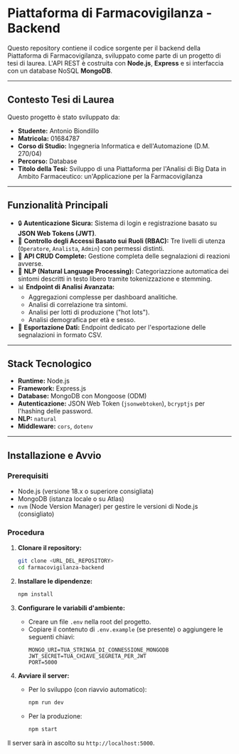 # Piattaforma di Farmacovigilanza - Backend

Questo repository contiene il codice sorgente per il backend della Piattaforma di Farmacovigilanza, sviluppato come parte di un progetto di tesi di laurea. L'API REST è costruita con **Node.js**, **Express** e si interfaccia con un database NoSQL **MongoDB**.

---

## Contesto Tesi di Laurea

Questo progetto è stato sviluppato da:

* **Studente:** Antonio Biondillo
* **Matricola:** 01684787
* **Corso di Studio:** Ingegneria Informatica e dell'Automazione (D.M. 270/04)
* **Percorso:** Database
* **Titolo della Tesi:** Sviluppo di una Piattaforma per l'Analisi di Big Data in Ambito Farmaceutico: un'Applicazione per la Farmacovigilanza

---

## Funzionalità Principali

* 🔒 **Autenticazione Sicura:** Sistema di login e registrazione basato su **JSON Web Tokens (JWT)**.
* 👤 **Controllo degli Accessi Basato sui Ruoli (RBAC):** Tre livelli di utenza (`Operatore`, `Analista`, `Admin`) con permessi distinti.
* 📝 **API CRUD Complete:** Gestione completa delle segnalazioni di reazioni avverse.
* 🧠 **NLP (Natural Language Processing):** Categoriazzione automatica dei sintomi descritti in testo libero tramite tokenizzazione e stemming.
* 📊 **Endpoint di Analisi Avanzata:**
    * Aggregazioni complesse per dashboard analitiche.
    * Analisi di correlazione tra sintomi.
    * Analisi per lotti di produzione ("hot lots").
    * Analisi demografica per età e sesso.
* 📄 **Esportazione Dati:** Endpoint dedicato per l'esportazione delle segnalazioni in formato CSV.

---

## Stack Tecnologico

* **Runtime:** Node.js
* **Framework:** Express.js
* **Database:** MongoDB con Mongoose (ODM)
* **Autenticazione:** JSON Web Token (`jsonwebtoken`), `bcryptjs` per l'hashing delle password.
* **NLP:** `natural`
* **Middleware:** `cors`, `dotenv`

---

## Installazione e Avvio

### Prerequisiti

* Node.js (versione 18.x o superiore consigliata)
* MongoDB (istanza locale o su Atlas)
* `nvm` (Node Version Manager) per gestire le versioni di Node.js (consigliato)

### Procedura

1.  **Clonare il repository:**
    ```bash
    git clone <URL_DEL_REPOSITORY>
    cd farmacovigilanza-backend
    ```

2.  **Installare le dipendenze:**
    ```bash
    npm install
    ```

3.  **Configurare le variabili d'ambiente:**
    * Creare un file `.env` nella root del progetto.
    * Copiare il contenuto di `.env.example` (se presente) o aggiungere le seguenti chiavi:
        ```env
        MONGO_URI=TUA_STRINGA_DI_CONNESSIONE_MONGODB
        JWT_SECRET=TUA_CHIAVE_SEGRETA_PER_JWT
        PORT=5000
        ```

4.  **Avviare il server:**
    * Per lo sviluppo (con riavvio automatico):
        ```bash
        npm run dev
        ```
    * Per la produzione:
        ```bash
        npm start
        ```
Il server sarà in ascolto su `http://localhost:5000`.
